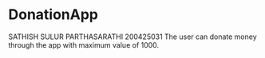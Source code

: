 # DonationApp



SATHISH SULUR PARTHASARATHI
200425031
The user can donate money through the app with maximum value of 1000.
